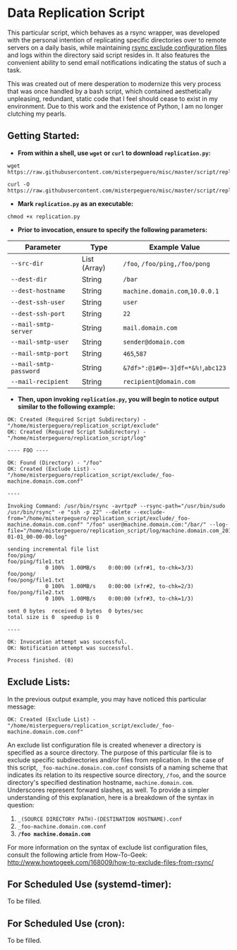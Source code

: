 # Data Replication Script

This particular script, which behaves as a rsync wrapper, was developed with the personal intention of replicating specific directories over to remote servers on a daily basis, while maintaining [rsync exclude configuration files](http://www.howtogeek.com/168009/how-to-exclude-files-from-rsync/) and logs within the directory said script resides in. It also features the convenient ability to send email notifications indicating the status of such a task.

This was created out of mere desperation to modernize this very process that was once handled by a bash script, which contained aesthetically unpleasing, redundant, static code that I feel should cease to exist in my environment. Due to this work and the existence of Python, I am no longer clutching my pearls.

## Getting Started:

- **From within a shell, use `wget` or `curl` to download `replication.py`:**
```
wget https://raw.githubusercontent.com/misterpeguero/misc/master/script/replication/replication.py
```
```
curl -O https://raw.githubusercontent.com/misterpeguero/misc/master/script/replication/replication.py
```

- **Mark `replication.py` as an executable:**
```
chmod +x replication.py
```

- **Prior to invocation, ensure to specify the following parameters:**

Parameter              | Type         | Example Value
---------              | ----         | -------------
`--src-dir`            | List (Array) | `/foo`, `/foo/ping,/foo/pong`
`--dest-dir`           | String       | `/bar`
`--dest-hostname`      | String       | `machine.domain.com`,`10.0.0.1`
`--dest-ssh-user`      | String       | `user`
`--dest-ssh-port`      | String       | `22`
`--mail-smtp-server`   | String       | `mail.domain.com`
`--mail-smtp-user`     | String       | `sender@domain.com`
`--mail-smtp-port`     | String       | `465`,`587`
`--mail-smtp-password` | String       | `&7df>":@1#0=-3]df=*&%!`,`abc123`
`--mail-recipient`     | String       | `recipient@domain.com`

- **Then, upon invoking `replication.py`, you will begin to notice output similar to the following example:**
```
OK: Created (Required Script Subdirectory) - "/home/misterpeguero/replication_script/exclude"
OK: Created (Required Script Subdirectory) - "/home/misterpeguero/replication_script/log"

---- FOO ----

OK: Found (Directory) - "/foo"
OK: Created (Exclude List) - "/home/misterpeguero/replication_script/exclude/_foo-machine.domain.com.conf"

----

Invoking Command: /usr/bin/rsync -avrtpzP --rsync-path="/usr/bin/sudo /usr/bin/rsync" -e "ssh -p 22" --delete --exclude-from="/home/misterpeguero/replication_script/exclude/_foo-machine.domain.com.conf" "/foo" user@machine.domain.com:"/bar/" --log-file="/home/misterpeguero/replication_script/log/machine.domain.com_2015-01-01_00-00-00.log"

sending incremental file list
foo/ping/
foo/ping/file1.txt
            0 100%  1.00MB/s    0:00:00 (xfr#1, to-chk=3/3)
foo/pong/
foo/pong/file1.txt
            0 100%  1.00MB/s    0:00:00 (xfr#2, to-chk=2/3)
foo/pong/file2.txt
            0 100%  1.00MB/s    0:00:00 (xfr#3, to-chk=1/3)

sent 0 bytes  received 0 bytes  0 bytes/sec
total size is 0  speedup is 0

----

OK: Invocation attempt was successful.
OK: Notification attempt was successful.

Process finished. (0)
```
## Exclude Lists:

In the previous output example, you may have noticed this particular message:
```
OK: Created (Exclude List) - "/home/misterpeguero/replication_script/exclude/_foo-machine.domain.com.conf"
```
An exclude list configuration file is created whenever a directory is specified as a source directory. The purpose of this particular file is to exclude specific subdirectories and/or files from replication. In the case of this script, `_foo-machine.domain.com.conf` consists of a naming scheme that indicates its relation to its respective source directory, `/foo`, and the source directory's specified destination hostname, `machine.domain.com`. Underscores represent forward slashes, as well. To provide a simpler understanding of this explanation, here is a breakdown of the syntax in question:

1. `_(SOURCE DIRECTORY PATH)-(DESTINATION HOSTNAME).conf`
2. `_foo-machine.domain.com.conf`
3. **`/foo machine.domain.com`**

For more information on the syntax of exclude list configuration files, consult the following article from How-To-Geek: http://www.howtogeek.com/168009/how-to-exclude-files-from-rsync/

## For Scheduled Use (systemd-timer):

To be filled.

## For Scheduled Use (cron):

To be filled.

